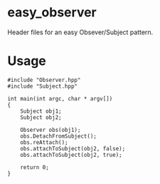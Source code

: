 # easy_observer

Header files for an easy Obsever/Subject pattern.

# Usage
```
#include "Observer.hpp"
#include "Subject.hpp"

int main(int argc, char * argv[])
{
    Subject obj1;
    Subject obj2;

    Observer obs(obj1);
    obs.DetachFromSubject();
    obs.reAttach();
    obs.attachToSubject(obj2, false);
    obs.attachToSubject(obj2, true);

    return 0;
}
```

